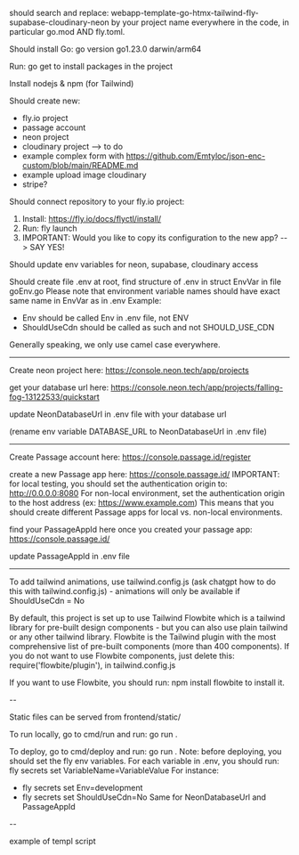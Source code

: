 should search and replace: webapp-template-go-htmx-tailwind-fly-supabase-cloudinary-neon
by your project name everywhere in the code, in particular go.mod AND fly.toml.

Should install Go: go version go1.23.0 darwin/arm64

Run: go get to install packages in the project

Install nodejs & npm (for Tailwind)

Should create new:
- fly.io project
- passage account
- neon project
- cloudinary project --> to do
- example complex form with https://github.com/Emtyloc/json-enc-custom/blob/main/README.md
- example upload image cloudinary
- stripe?


Should connect repository to your fly.io project:
1. Install: https://fly.io/docs/flyctl/install/
2. Run: fly launch
3. IMPORTANT: Would you like to copy its configuration to the new app? --> SAY YES!

Should update env variables for neon, supabase, cloudinary access

Should create file .env at root, find structure of .env in struct EnvVar in file goEnv.go
Please note that environment variable names should have exact same name in EnvVar as in .env
Example: 
- Env should be called Env in .env file, not ENV
- ShouldUseCdn should be called as such and not SHOULD_USE_CDN

Generally speaking, we only use camel case everywhere.

----
Create neon project here: https://console.neon.tech/app/projects

get your database url here: https://console.neon.tech/app/projects/falling-fog-13122533/quickstart

update NeonDatabaseUrl in .env file with your database url

(rename env variable DATABASE_URL to NeonDatabaseUrl in .env file)

----

Create Passage account here: https://console.passage.id/register

create a new Passage app here: https://console.passage.id/
IMPORTANT: for local testing, you should set the authentication origin to: http://0.0.0.0:8080
For non-local environment, set the authentication origin to the host address (ex: https://www.example.com)
This means that you should create different Passage apps for local vs. non-local environments.

find your PassageAppId here once you created your passage app: https://console.passage.id/

update PassageAppId in .env file

----

To add tailwind animations, use tailwind.config.js (ask chatgpt how to do this with tailwind.config.js) - animations will only be available if ShouldUseCdn = No

By default, this project is set up to use Tailwind Flowbite which is a tailwind library for pre-built design components - but you can also use plain tailwind or any other tailwind library. Flowbite is the Tailwind plugin with the most comprehensive list of pre-built components (more than 400 components).
If you do not want to use Flowbite components, just delete this: require('flowbite/plugin'), in tailwind.config.js

If you want to use Flowbite, you should run: npm install flowbite to install it.

--

Static files can be served from frontend/static/

To run locally, go to cmd/run and run: go run .

To deploy, go to cmd/deploy and run: go run .
Note: before deploying, you should set the fly env variables.
For each variable in .env, you should run: fly secrets set VariableName=VariableValue
For instance: 
- fly secrets set Env=development
- fly secrets set ShouldUseCdn=No
Same for NeonDatabaseUrl and PassageAppId


-- 

example of templ script